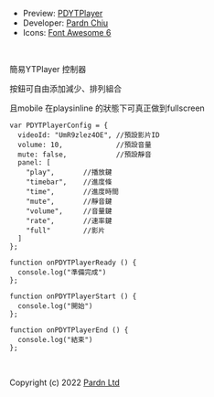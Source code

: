 - Preview: [PDYTPlayer](https://pardnchiu.github.io/PDYTPlayer/)
- Developer: [Pardn Chiu](mailto:chiuchingwei@icloud.com)
- Icons: [Font Awesome 6](https://fontawesome.com)

<br>

簡易YTPlayer 控制器<br>

按鈕可自由添加減少、排列組合<br>

且mobile 在playsinline 的狀態下可真正做到fullscreen<br>


```
var PDYTPlayerConfig = {
  videoId: "UmR9zlez4OE", //預設影片ID
  volume: 10,             //預設音量
  mute: false,            //預設靜音
  panel: [        
    "play",       //播放鍵
    "timebar",    //進度條
    "time",       //進度時間
    "mute",       //靜音鍵
    "volume",     //音量鍵
    "rate",       //速率鍵
    "full"        //影片
  ]
};

function onPDYTPlayerReady () {
  console.log("準備完成")
};

function onPDYTPlayerStart () {
  console.log("開始")
};

function onPDYTPlayerEnd () {
  console.log("結束")
};
```
<br>

Copyright (c) 2022 [Pardn Ltd](mailto:mail@pardn.ltd)
